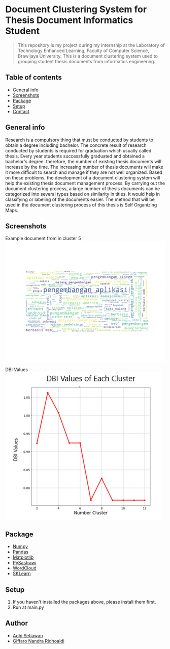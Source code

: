 # Document Clustering System for Thesis Document Informatics Student
> This repository is my project during my internship at the Laboratory of Technology Enhanced Learning, Faculty of Computer Science, Brawijaya University. This is a document clustering system used to grouping student thesis documents from informatics engineering.

## Table of contents
* [General info](#general-info)
* [Screenshots](#screenshots)
* [Package](#package)
* [Setup](#setup)
* [Contact](#contact)

## General info
Research is a compulsory thing that must be conducted by students to obtain a  degree including bachelor. The concrete result of research conducted by students is required for graduation which usually called thesis. Every year  students successfully graduated and obtained a bachelor's degree. therefore, the number of existing thesis documents will increase by the time. The increasing number of thesis documents will make it more difficult to search and manage if they are not well organized. Based on these problems, the development of a document clustering system will help the existing thesis document management process. By carrying out the document clustering process, a large number of thesis documents can be categorized into several types based on similarity in titles. It would help in classifying or labeling of the documents easier. The method that will be used in the document clustering process of this thesis is Self Organizing Maps.

## Screenshots
Example document from in cluster 5
![Example screenshot](./img/Cluster5.png)

DBI Values
![Evaluasi](./img/Evaluasi.png)

## Package
* <a href="https://numpy.org/">Numpy</a>
* <a href="https://pandas.pydata.org/">Pandas</a>
* <a href="https://matplotlib.org/">Matplotlib</a>
* <a href="https://pypi.org/project/PySastrawi/">PySastrawi</a>
* <a href="https://pypi.org/project/wordcloud/">WordCloud</a>
* <a href="https://scikit-learn.org/">SKLearn</a>

## Setup
1. If you haven't installed the packages above, please install them first.
2. Run at main.py

## Author
* [Adhi Setiawan](https://www.linkedin.com/in/adhiisetiawan) 
* [Giffaro Nandra Ridhoaldi](https://www.linkedin.com/in/giffaro-nandra-ridhoaldi-0469b71b5/)

